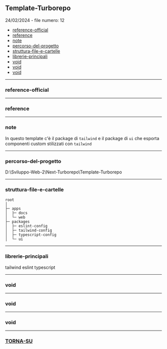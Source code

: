 ## Template-Turborepo
24/02/2024 - file numero: 12
- [reference-official](#reference-official)
- [reference](#reference)
- [note](#note)
- [percorso-del-progetto](#percorso-del-progetto)
- [struttura-file-e-cartelle](#struttura-file-e-cartelle)
- [librerie-principali](#librerie-principali)
- [void](#void)
- [void](#void)
- [void](#void)
---
### reference-official

---
### reference

---
### note
In questo template c'è il package di `tailwind` e 
il package di `ui` che esporta componenti custom
stilizzati con `tailwind`

---
### percorso-del-progetto
D:\Sviluppo-Web-2\Next-Turborepo\Template-Turborepo

---
### struttura-file-e-cartelle
```
root
│
├─ apps
│  ├─ docs
│  └─ web
├─ packages
│  ├─ eslint-config
│  ├─ tailwind-config
│  ├─ typescript-config
│  └─ ui
```

---
### librerie-principali
tailwind
eslint
typescript

---
### void
---
### void
---
### void

---
### [TORNA-SU](#Template-Turborepo)

